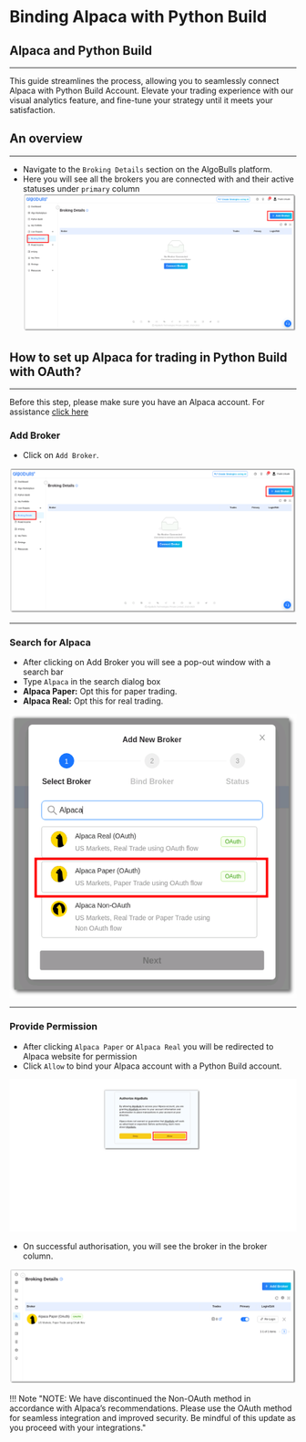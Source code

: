 # Binding Alpaca with Python Build

## Alpaca and Python Build

---

This guide streamlines the process, allowing you to seamlessly connect Alpaca with Python Build Account. Elevate your trading experience with our visual analytics feature, and fine-tune your strategy until it meets your satisfaction.

## An overview

---

- Navigate to the `Broking Details` section on the AlgoBulls platform.
- Here you will see all the brokers you are connected with and their active statuses under `primary` column
  [![pythonbuild](../python_build/imgs_v2/pyBuild_broking_details.png "Click to Enlarge or Ctrl+Click to open in a new Tab")](../python_build/imgs_v2/pyBuild_broking_details.png)

## How to set up Alpaca for trading in Python Build with OAuth?
---
Before this step, please make sure you have an Alpaca account. For assistance [click here](./broker_alpaca_guide.md)

### Add Broker

- Click on `Add Broker`.

[![main page](../python_build/imgs_v2/pyBuild_broking_details.png "Click to Enlarge or Ctrl+Click to open in a new Tab")](../python_build/imgs_v2/pyBuild_broking_details.png)

---

### Search for Alpaca

- After clicking on Add Broker you will see a pop-out window with a search bar
- Type `Alpaca` in the search dialog box
- **Alpaca Paper:** Opt this for paper trading.
- **Alpaca Real:** Opt this for real trading.

[![img.png](../python_build/imgs_v2/Python_Build_Broking_details_paper_mode_1.png "Click to Enlarge or Ctrl+Click to open in a new Tab")](../python_build/imgs_v2/Python_Build_Broking_details_paper_mode_1.png)

---

### Provide Permission

- After clicking `Alpaca Paper` or `Alpaca Real` you will be redirected to Alpaca website for permission
- Click `Allow` to bind your Alpaca account with a Python Build account.

[![img.png](../python_build/imgs_v2/python_build_authorize.png "Click to Enlarge or Ctrl+Click to open in a new Tab")](../python_build/imgs_v2/python_build_authorize.png)

- On successful authorisation, you will see the broker in the broker column.

[![img.png](../python_build/imgs_v2/python_build_Oauth_successful.png "Click to Enlarge or Ctrl+Click to open in a new Tab")](../python_build/imgs_v2/python_build_Oauth_successful.png)


!!! Note "NOTE: We have discontinued the Non-OAuth method in accordance with Alpaca’s recommendations. Please use the OAuth method for seamless integration and improved security. Be mindful of this update as you proceed with your integrations."


